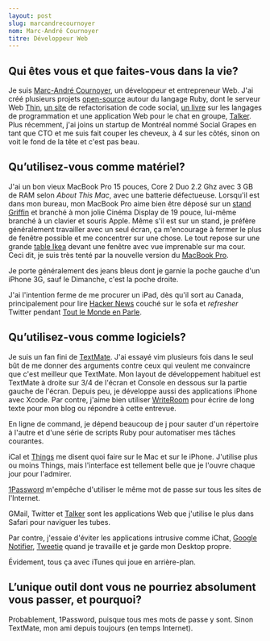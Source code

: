 ```yaml
---
layout: post
slug: marcandrecournoyer
nom: Marc-André Cournoyer
titre: Développeur Web
---
```


## Qui êtes vous et que faites-vous dans la vie?

Je suis [Marc-André Cournoyer](http://macournoyer.com/), un développeur et entrepreneur Web. J'ai créé plusieurs projets [open-source](http://github.com/macournoyer) autour du langage Ruby, dont le serveur Web [Thin](http://code.macournoyer.com/thin/), [un site](http://refactormycode.com/) de refactorisation de code social, [un livre](http://createyourproglang.com/) sur les langages de programmation et une application Web pour le chat en groupe, [Talker](http://talkerapp.com/). Plus récemment, j'ai joins un startup de Montréal nommé Social Grapes en tant que CTO et me suis fait couper les cheveux, à 4 sur les côtés, sinon on voit le fond de la tête et c'est pas beau.

## Qu’utilisez-vous comme matériel?

J'ai un bon vieux MacBook Pro 15 pouces, Core 2 Duo 2.2 Ghz avec 3 GB de RAM selon _About This Mac_, avec une batterie défectueuse. Lorsqu'il est dans mon bureau, mon MacBook Pro aime bien être déposé sur un [stand Griffin](http://www.griffintechnology.com/products/elevator) et branché à mon jolie Cinéma Display de 19 pouce, lui-même branché à un clavier et souris Apple. Même s'il est sur un stand, je préfère généralement travailler avec un seul écran, ça m'encourage à fermer le plus de fenêtre possible et me concentrer sur une chose. Le tout repose sur une grande [table Ikea](http://www.ikea.com/ca/en/catalog/products/40111124) devant une fenêtre avec vue imprenable sur ma cour. Ceci dit, je suis très tenté par la nouvelle version du [MacBook Pro](http://www.apple.com/macbookpro/specs.html).

Je porte généralement des jeans bleus dont je garnie la poche gauche d'un iPhone 3G, sauf le Dimanche, c'est la poche droite.

J'ai l'intention ferme de me procurer un iPad, dès qu'il sort au Canada, principalement pour lire [Hacker News](http://news.ycombinator.com/) couché sur le sofa et _refresher_ Twitter pendant [Tout le Monde en Parle](http://www.radio-canada.ca/emissions/tout_le_monde_en_parle/saison6/).

## Qu’utilisez-vous comme logiciels?

Je suis un fan fini de [TextMate](http://macromates.com/). J'ai essayé vim plusieurs fois dans le seul bût de me donner des arguments contre ceux qui veulent me convaincre que c'est meilleur que TextMate. Mon layout de développement habituel est TextMate à droite sur 3/4 de l'écran et Console en dessous sur la partie gauche de l'écran. Depuis peu, je développe aussi des applications iPhone avec Xcode. Par contre, j'aime bien utiliser [WriteRoom](http://www.hogbaysoftware.com/products/writeroom) pour écrire de long texte pour mon blog ou répondre à cette entrevue.

En ligne de command, je dépend beaucoup de [j](http://github.com/rupa/j) pour sauter d'un répertoire à l'autre et d'une série de scripts Ruby pour automatiser mes tâches courantes.

iCal et [Things](http://culturedcode.com/things/) me disent quoi faire sur le Mac et sur le iPhone. J'utilise plus ou moins Things, mais l'interface est tellement belle que je l'ouvre chaque jour pour l'admirer.

[1Password](http://agilewebsolutions.com/products/1Password) m'empêche d'utiliser le même mot de passe sur tous les sites de l'Internet.

GMail, Twitter et [Talker](http://talkerapp.com/) sont les applications Web que j'utilise le plus dans Safari pour naviguer les tubes.

Par contre, j'essaie d'éviter les applications intrusive comme iChat, [Google Notifier](http://toolbar.google.com/toolbar/gmail-helper/), [Tweetie](http://www.atebits.com/tweetie-mac/) quand je travaille et je garde mon Desktop propre.

Évidement, tous ça avec iTunes qui joue en arrière-plan.

## L’unique outil dont vous ne pourriez absolument vous passer, et pourquoi?

Probablement, 1Password, puisque tous mes mots de passe y sont. Sinon TextMate, mon ami depuis toujours (en temps Internet).
